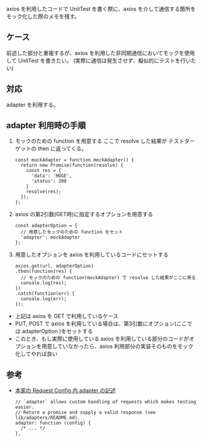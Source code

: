 axios を利用したコードで UnitTest を書く際に、axios を介して通信する箇所をモック化した際のメモを残す。

## ケース
前述した部分と重複するが、axios を利用した非同期通信においてモックを使用して UnitTest を書きたい。
(実際に通信は発生させず、擬似的にテストを行いたい)

## 対応
adapter を利用する。

## adapter 利用時の手順
1. モックのための function を用意する
ここで resolve した結果が テストターゲットの then に返ってくる。

    ```javascript:モックのためのfunction
    const mockAdapter = function mockAdapter() {
      return new Promise(function(resolve) {
        const res = {
          'data': 'HOGE',
          'status': 200
        }
        resolve(res);
      });
    };
    ```

1. axios の第2引数(GET時)に指定するオプションを用意する

    ```javascript:モックを利用するためのオプション
    const adapterOption = {
      // 用意したモックのための function をセット
      'adapter': mockAdapter
    };
    ```

1. 用意したオプションを axios を利用しているコードにセットする

    ```javascript:axios利用しているコードにオプションをセット
    axios.get(url, adapterOption)
    .then(function(res) {
      // モックのための function(mockAdapter) で resolve した結果がここに来る
      console.log(res);
    })
    .catch(function(err) {
      console.log(err);
    });
    ```

* 上記は axios を GET で利用しているケース
* PUT, POST で axios を利用している場合は、第3引数にオプション(ここでは adapterOption )をセットする
* このとき、もし実際に使用している axios を利用している部分のコードがオプションを用意していなかったら、axios 利用部分の実装そのものをモック化してやれば良い

## 参考
* [本家の Request Config 内 adapter の記述](https://github.com/mzabriskie/axios#request-config)

    ```javascript:抜粋
    // `adapter` allows custom handling of requests which makes testing easier.
    // Return a promise and supply a valid response (see lib/adapters/README.md).
    adapter: function (config) {
      /* ... */
    },
    ```
